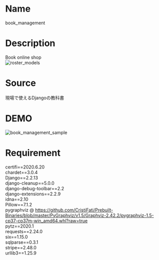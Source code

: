 # Name
book_management  

# Description
Book online shop  
![roster_models](https://user-images.githubusercontent.com/57529474/85920124-171ec680-b8ac-11ea-80e3-34b843923f40.png)  

# Source
現場で使えるDjangoの教科書  

# DEMO
![book_management_sample](https://user-images.githubusercontent.com/57529474/85939864-bd71d700-b953-11ea-845f-91f1fdff9513.png)  

# Requirement
certifi==2020.6.20  
chardet==3.0.4  
Django==2.2.13  
django-cleanup==5.0.0  
django-debug-toolbar==2.2  
django-extensions==2.2.9  
idna==2.10  
Pillow==7.1.2  
pygraphviz @ https://github.com/CristiFati/Prebuilt-Binaries/blob/master/PyGraphviz/v1.5/Graphviz-2.42.2/pygraphviz-1.5-cp37-cp37m-win_amd64.whl?raw=true  
pytz==2020.1  
requests==2.24.0  
six==1.15.0  
sqlparse==0.3.1  
stripe==2.48.0  
urllib3==1.25.9  